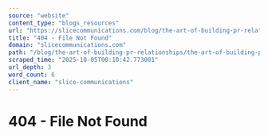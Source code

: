 ```yaml
---
source: "website"
content_type: "blogs_resources"
url: "https://slicecommunications.com/blog/the-art-of-building-pr-relationships/the-art-of-building-pr-relationships-2"
title: "404 - File Not Found"
domain: "slicecommunications.com"
path: "/blog/the-art-of-building-pr-relationships/the-art-of-building-pr-relationships-2"
scraped_time: "2025-10-05T00:10:42.773001"
url_depth: 3
word_count: 6
client_name: "slice-communications"
---
```


# 404 - File Not Found